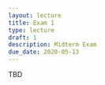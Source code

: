 ```yaml
---
layout: lecture
title: Exam 1
type: lecture
draft: 1
description: Midterm Exam
due_date: 2020-05-13
---
```


TBD